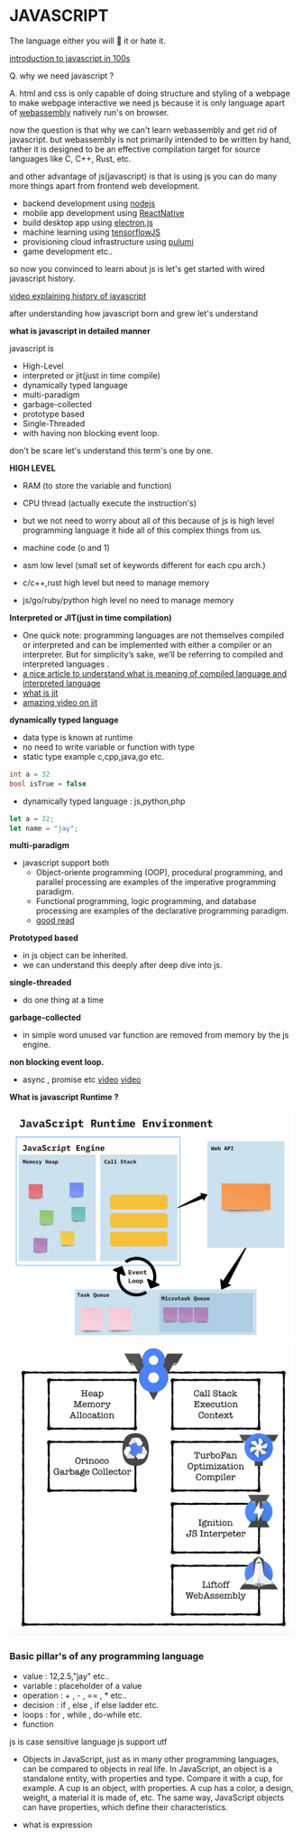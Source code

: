 # JAVASCRIPT

The language either you will 💖 it or hate it.

[introduction to javascript in 100s](https://www.youtube.com/watch?v=DHjqpvDnNGE)

Q. why we need javascript ?

A. html and css is only capable of doing structure and styling of a webpage to make webpage interactive we need js because it is only language apart of [webassembly](https://developer.mozilla.org/en-US/docs/WebAssembly/Concepts#:~:text=WebAssembly%20is%20a%20new%20type,C%2B%2B%2C%20Rust%2C%20etc.) natively run's on browser.

now the question is that why we can't learn webassembly and get rid of javascript. but webassembly is not primarily intended to be written by hand, rather it is designed to be an effective compilation target for source languages like C, C++, Rust, etc.

and other advantage of js(javascript) is that is using js you can do many more things apart from frontend web development.

- backend development using [nodejs](http://nodejs.org/)
- mobile app development using [ReactNative](https://reactnative.dev/)
- build desktop app using [electron.js](https://www.electronjs.org/)
- machine learning using [tensorflowJS](https://www.tensorflow.org/js)
- provisioning cloud infrastructure using [pulumi](https://www.pulumi.com/docs/intro/languages/javascript/)
- game development
  etc..

so now you convinced to learn about js is let's get started with wired javascript history.

[video explaining history of javascript](https://www.youtube.com/watch?v=Sh6lK57Cuk4)

after understanding how javascript born and grew let's understand

**what is javascript in detailed manner**

javascript is

- High-Level
- interpreted or jit(just in time compile)
- dynamically typed language
- multi-paradigm
- garbage-collected
- prototype based
- Single-Threaded
- with having non blocking event loop.

don't be scare let's understand this term's one by one.

**HIGH LEVEL**

- RAM (to store the variable and function)
- CPU thread (actually execute the instruction's)
- but we not need to worry about all of this because of js is high level programming language it hide all of this complex things from us.

- machine code (o and 1)
- asm low level (small set of keywords different for each cpu arch.)
- c/c++,rust high level but need to manage memory
- js/go/ruby/python high level no need to manage memory

**Interpreted or JIT(just in time compilation)**
- One quick note: programming languages are not themselves compiled or interpreted and can be implemented with either a compiler or an interpreter. But for simplicity’s sake, we’ll be referring to compiled and interpreted languages .
- [a nice article to understand what is meaning of compiled language and interpreted language](https://www.educative.io/blog/compiled-vs-interpreted-language)
- [what is jit](https://hacks.mozilla.org/2017/02/a-crash-course-in-just-in-time-jit-compilers/)
- [amazing video on jit](https://www.youtube.com/watch?v=d7KHAVaX_Rs&t=134s)

**dynamically typed language**

- data type is known at runtime
- no need to write variable or function with type
- static type example c,cpp,java,go etc.

```c
int a = 32
bool isTrue = false
```

- dynamically typed language : js,python,php

```js
let a = 32;
let name = "jay";
```

**multi-paradigm**

- javascript support both
  - Object-oriente programming (OOP), procedural programming, and parallel processing are examples of the imperative programming paradigm.
  - Functional programming, logic programming, and database processing are examples of the declarative programming paradigm.
  - [good read](https://javascript.plainenglish.io/what-are-javascript-programming-paradigms-3ef0f576dfdb)

**Prototyped based**

- in js object can be inherited.
- we can understand this deeply after deep dive into js.

**single-threaded**

- do one thing at a time

**garbage-collected**

- in simple word unused var function are removed from memory by the js engine.

**non blocking event loop.**

- async , promise etc
  [video](https://www.youtube.com/watch?v=8aGhZQkoFbQ&t=8s)
  [video](https://www.youtube.com/watch?v=FSs_JYwnAdI)

**What is javascript Runtime ?**

![js-runtime](./images/javascript-runtime-environment.png)
![v8-arch](./images/v8-engine-arch.webp)

### Basic pillar's of any programming language

- value : 12,2.5,"jay" etc..
- variable : placeholder of a value
- operation : + , - , == , \* etc..
- decision : if , else , if else ladder etc.
- loops : for , while , do-while etc.
- function

js is case sensitive language
js support utf

- Objects in JavaScript, just as in many other programming languages, can be compared to objects in real life. In JavaScript, an object is a standalone entity, with properties and type. Compare it with a cup, for example. A cup is an object, with properties. A cup has a color, a design, weight, a material it is made of, etc. The same way, JavaScript objects can have properties, which define their characteristics.

- what is expression
